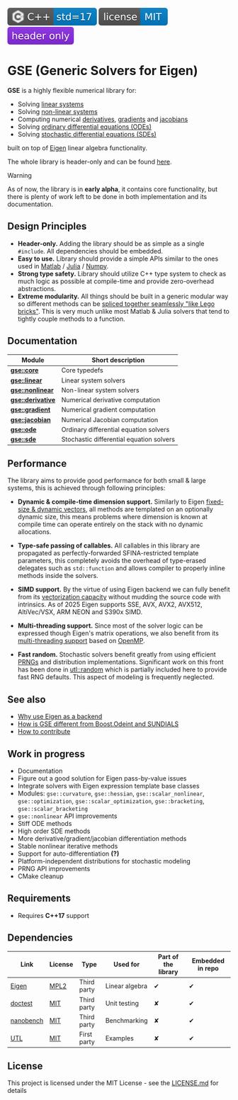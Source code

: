 [<img src ="docs/images/icon_cpp_std_17.svg">](https://en.wikipedia.org/wiki/C%2B%2B#Standardization)
[<img src ="docs/images/icon_license_mit.svg">](./LICENSE.md)
[<img src ="docs/images/icon_header_only.svg">](https://en.wikipedia.org/wiki/Header-only)

# GSE (Generic Solvers for Eigen)

**GSE** is a highly flexible numerical library for:

- Solving [linear systems](https://en.wikipedia.org/wiki/Linear_system)
- Solving [non-linear systems](https://en.wikipedia.org/wiki/Nonlinear_system)
- Computing numerical [derivatives](https://en.wikipedia.org/wiki/Numerical_differentiation), [gradients](https://en.wikipedia.org/wiki/Gradient) and [jacobians](https://en.wikipedia.org/wiki/Jacobian_matrix_and_determinant)
- Solving [ordinary differential equations (ODEs)](https://en.wikipedia.org/wiki/Ordinary_differential_equation)
- Solving [stochastic differential equations (SDEs)](https://en.wikipedia.org/wiki/Stochastic_differential_equation)

built on top of [Eigen](https://eigen.tuxfamily.org/index.php?title=Main_Page) linear algebra functionality.

The whole library is header-only and can be found [here](include/).

> [!Warning]
> As of now, the library is in **early alpha**, it contains core functionality, but there is plenty of work left to be done in both implementation and its documentation.

## Design Principles

- **Header-only.** Adding the library should be as simple as a single `#include`. All dependencies should be embedded.
- **Easy to use.** Library should provide a simple APIs similar to the ones used in [Matlab](https://en.wikipedia.org/wiki/MATLAB) / [Julia](https://en.wikipedia.org/wiki/Julia_(programming_language)) / [Numpy](https://github.com/numpy/numpy).
- **Strong type safety.** Library should utilize C++ type system to check as much logic as possible at compile-time and provide zero-overhead abstractions.
- **Extreme modularity.** All things should be built in a generic modular way so different methods can be [spliced together seamlessly "like Lego bricks"](./docs/guide_modularity_showcase.md). This is very much unlike most Matlab & Julia solvers that tend to tightly couple methods to a function.

## Documentation

| Module                                             | Short description                        |
| -------------------------------------------------- | ---------------------------------------- |
| [**gse::core**](./docs/module_core.md)             | Core typedefs                            |
| [**gse::linear**](./docs/module_linear.md)         | Linear system solvers                    |
| [**gse::nonlinear**](./docs/module_nonlinear.md)   | Non-linear system solvers                |
| [**gse::derivative**](./docs/module_derivative.md) | Numerical derivative computation         |
| [**gse::gradient**](./docs/module_gradient.md)     | Numerical gradient computation           |
| [**gse::jacobian**](./docs/module_jacobian.md)     | Numerical Jacobian computation           |
| [**gse::ode**](./docs/module_ode.md)               | Ordinary differential equation solvers   |
| [**gse::sde**](./docs/module_sde.md)               | Stochastic differential equation solvers |

## Performance

The library aims to provide good performance for both small & large systems, this is achieved through following principles:

- **Dynamic & compile-time dimension support.** Similarly to Eigen [fixed-size & dynamic vectors](https://eigen.tuxfamily.org/dox/group__TopicFixedSizeVectorizable.html), all methods are templated on an optionally dynamic size, this means problems where dimension is known at compile time can operate entirely on the stack with no dynamic allocations.

- **Type-safe passing of callables.** All callables in this library are propagated as perfectly-forwarded SFINA-restricted template parameters, this completely avoids the overhead of type-erased delegates such as `std::function` and allows compiler to properly inline methods inside the solvers.

- **SIMD support.** By the virtue of using Eigen backend we can fully benefit from its [vectorization capacity](http://eigen.tuxfamily.org/index.php?title=FAQ#Vectorization) without mudding the source code with intrinsics. As of 2025 Eigen supports SSE, AVX, AVX2, AVX512, AltiVec/VSX, ARM NEON and S390x SIMD.

- **Multi-threading support.** Since most of the solver logic can be expressed though Eigen's matrix operations, we also benefit from its [multi-threading support](https://eigen.tuxfamily.org/dox/TopicMultiThreading.html) based on [OpenMP](https://en.wikipedia.org/wiki/OpenMP).

- **Fast random.** Stochastic solvers benefit greatly from using efficient [PRNGs](https://en.wikipedia.org/wiki/Pseudorandom_number_generator) and distribution implementations. Significant work on this front has been done in [utl::random](https://github.com/DmitriBogdanov/UTL/blob/master/docs/module_random.md) which is partially included here to provide fast RNG defaults. This aspect of modeling is frequently neglected.

## See also

- [Why use Eigen as a backend](./docs/guide_backend_motivation.md)
- [How is GSE different from Boost.Odeint and SUNDIALS](./docs/guide_library_differences.md)
- [How to contribute](./CONTRIBUTING.md)

## Work in progress

- Documentation
- Figure out a good solution for Eigen pass-by-value issues
- Integrate solvers with Eigen expression template base classes
- Modules: `gse::curvature`, `gse::hessian`, `gse::scalar_nonlinear`, `gse::optimization`, `gse::scalar_optimization`, `gse::bracketing`, `gse::scalar_bracketing`
- `gse::nonlinear` API improvements
- Stiff ODE methods
- High order SDE methods
- More derivative/gradient/jacobian differentiation methods
- Stable nonlinear iterative methods
- Support for auto-differentiation **(?)**
- Platform-independent distributions for stochastic modeling
- PRNG API improvements
- CMake cleanup

## Requirements

- Requires **C++17** support

## Dependencies

| Link                                               | License                                                      | Type        | Used for       | Part of the library | Embedded in repo |
| -------------------------------------------------- | ------------------------------------------------------------ | ----------- | -------------- | ------------------- | ---------------- |
| [Eigen](https://eigen.tuxfamily.org)               | [MPL2](https://eigen.tuxfamily.org/index.php?title=Main_Page#License) | Third party | Linear algebra | ✔                   | ✔                |
| [doctest](https://github.com/doctest/doctest)      | [MIT](https://github.com/doctest/doctest/blob/master/LICENSE.txt) | Third party | Unit testing   | ✘                   | ✔                |
| [nanobench](https://github.com/martinus/nanobench) | [MIT](https://github.com/martinus/nanobench/blob/master/LICENSE) | Third party | Benchmarking   | ✘                   | ✔                |
| [UTL](https://github.com/DmitriBogdanov/UTL)       | [MIT](https://github.com/DmitriBogdanov/UTL/blob/master/LICENSE.md) | First party | Examples       | ✘                   | ✔                |

## License

This project is licensed under the MIT License - see the [LICENSE.md](https://github.com/DmitriBogdanov/prototyping_utils/blob/master/LICENSE.md) for details
